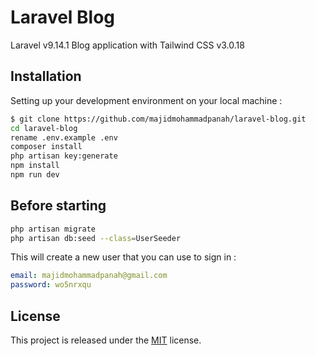 # Laravel Blog

Laravel v9.14.1 Blog application with Tailwind CSS v3.0.18

## Installation

Setting up your development environment on your local machine :
```bash
$ git clone https://github.com/majidmohammadpanah/laravel-blog.git
cd laravel-blog
rename .env.example .env
composer install
php artisan key:generate
npm install
npm run dev
```

## Before starting
```bash
php artisan migrate
php artisan db:seed --class=UserSeeder
```

This will create a new user that you can use to sign in :
```yml
email: majidmohammadpanah@gmail.com
password: wo5nrxqu
```



## License

This project is released under the [MIT](http://opensource.org/licenses/MIT) license.
